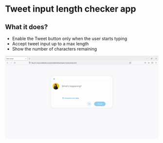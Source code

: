# Tweet input length checker app

## What it does?
- Enable the Tweet button only when the user starts typing
- Accept tweet input up to a max length
- Show the number of characters remaining

![Tweet Checker Demo](tweet-checker.gif)